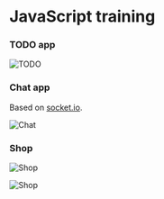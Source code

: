# JavaScript training

### TODO app

![TODO](https://raw.githubusercontent.com/nuenvio/node-training/master/sreenshots/todo.png)


### Chat app

Based on [socket.io](http://socket.io/ "websockets").

![Chat](https://raw.githubusercontent.com/nuenvio/node-training/master/sreenshots/chat.png)


### Shop

![Shop](https://raw.githubusercontent.com/nuenvio/node-training/master/sreenshots/shop.png)


![Shop](https://raw.githubusercontent.com/nuenvio/node-training/master/sreenshots/shop-description.png)
